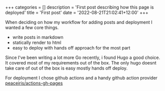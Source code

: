 +++
categories = []
description = 'First post describing how this page is deployed'
title = 'First post'
date = '2022-08-21T21:02:41+12:00'
+++

When deciding on how my workflow for adding posts and deployment I wanted a few core things.

- write posts in markdown
- statically render to html
- easy to deploy with hands off approach for the most part

Since I've been writing a lot more Go recently, i found Hugo a good choice. It covered most of my requirements out of the box.
The only hugo doesnt take care of out of the box is easy mostly hands off deploy.

For deployment I chose github actions and a handy github action provider [peaceiris/actions-gh-pages](https://github.com/peaceiris/actions-gh-pages)

